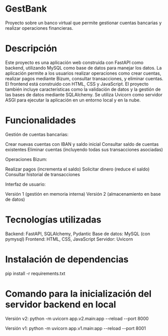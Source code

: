 # GestBank
Proyecto sobre un banco virtual que permite gestionar cuentas bancarias y realizar operaciones financieras.

# Descripción
Este proyecto es una aplicación web construida con FastAPI como backend, utilizando MySQL como base de datos para manejar los datos. La aplicación permite a los usuarios realizar operaciones como crear cuentas, realizar pagos mediante Bizum, consultar transacciones, y eliminar cuentas. El frontend está construido con HTML, CSS y JavaScript.
El proyecto también incluye características como la validación de datos y la gestión de las bases de datos mediante SQLAlchemy. Se utiliza Uvicorn como servidor ASGI para ejecutar la aplicación en un entorno local y en la nube.

# Funcionalidades

Gestión de cuentas bancarias:

Crear nuevas cuentas con IBAN y saldo inicial
Consultar saldo de cuentas existentes
Eliminar cuentas (incluyendo todas sus transacciones asociadas)


Operaciones Bizum:

Realizar pagos (incrementa el saldo)
Solicitar dinero (reduce el saldo)
Consultar historial de transacciones


Interfaz de usuario:

Versión 1 (gestión en memoria interna)
Versión 2 (almacenamiento en base de datos)



# Tecnologías utilizadas

Backend: FastAPI, SQLAlchemy, Pydantic
Base de datos: MySQL (con pymysql)
Frontend: HTML, CSS, JavaScript
Servidor: Uvicorn

# Instalación de dependencias
pip install -r requirements.txt

# Comando para la inicialización del servidor backend en local
Versión v2:
python -m uvicorn app.v2.main:app --reload --port 8000

Versión v1:
python -m uvicorn app.v1.main:app --reload --port 8001
